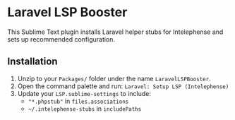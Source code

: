 # Laravel LSP Booster

This Sublime Text plugin installs Laravel helper stubs for Intelephense and sets up recommended configuration.

## Installation

1. Unzip to your `Packages/` folder under the name `LaravelLSPBooster`.
2. Open the command palette and run: `Laravel: Setup LSP (Intelephense)`
3. Update your `LSP.sublime-settings` to include:
   - `"*.phpstub"` in `files.associations`
   - `~/.intelephense-stubs` in `includePaths`
